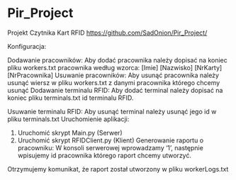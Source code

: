 # Pir_Project
 
Projekt Czytnika Kart RFID
https://github.com/SadOnion/Pir_Project/


Konfiguracja:

Dodawanie pracowników:
Aby dodać pracownika należy dopisać na koniec pliku workers.txt pracownika według wzorca:
	[Imie] [Nazwisko] [NrKarty] [NrPracownika]
Usuwanie pracowników:
Aby usunąć pracownika należy usunąć wiersz w pliku workers.txt z danymi pracownika którego chcemy usunąć
Dodawanie terminalu RFID:
Aby dodać terminal należy dopisać na koniec pliku terminals.txt id terminalu RFID.


Usuwanie terminalu RFID:
Aby usunąć terminal należy usunąć jego id w pliku terminals.txt
Uruchomienie aplikacji:
1.	Uruchomić skrypt Main.py (Serwer)
2.	Uruchomić skrypt RFIDClient.py (Klient)
Generowanie raportu o pracowniku:
W konsoli serwerowej wprowadzamy ‘1’, następnie wpisujemy id pracownika którego raport chcemy utworzyć. 




Otrzymujemy komunikat, że raport został utworzony w pliku workerLogs.txt


